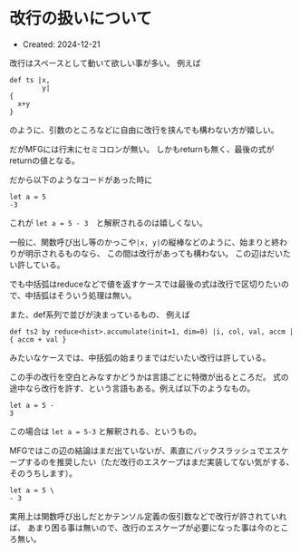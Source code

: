 # 改行の扱いについて

- Created: 2024-12-21

改行はスペースとして動いて欲しい事が多い。
例えば

```
def ts |x,
        y|
{
  x+y
}
```

のように、引数のところなどに自由に改行を挟んでも構わない方が嬉しい。

だがMFGには行末にセミコロンが無い。
しかもreturnも無く、最後の式がreturnの値となる。

だから以下のようなコードがあった時に

```
let a = 5
-3
```

これが `let a = 5 - 3`　と解釈されるのは嬉しくない。

一般に、関数呼び出し等のかっこや`|x, y|`の縦棒などのように、始まりと終わりが明示されるものなら、
この間は改行があっても構わない。
この辺はだいたい許している。

でも中括弧はreduceなどで値を返すケースでは最後の式は改行で区切りたいので、中括弧はそういう処理は無い。

また、def系列で並びが決まっているもの、
例えば

```
def ts2 by reduce<hist>.accumulate(init=1, dim=0) |i, col, val, accm | { accm + val }
```

みたいなケースでは、中括弧の始まりまではだいたい改行は許している。

この手の改行を空白とみなすかどうかは言語ごとに特徴が出るところだ。
式の途中なら改行を許す、という言語もある。例えば以下のようなもの。

```
let a = 5 -
3
```

この場合は `let a = 5-3` と解釈される、というもの。

MFGではこの辺の結論はまだ出ていないが、素直にバックスラッシュでエスケープするのを推奨したい（ただ改行のエスケープはまだ実装してない気がする、そのうちします）。

```
let a = 5 \
- 3
```

実用上は関数呼び出しだとかテンソル定義の仮引数などで改行が許されていれば、
あまり困る事は無いので、改行のエスケープが必要になった事は今のところ無い。